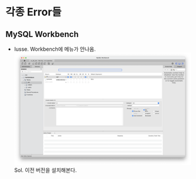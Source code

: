 # 각종 Error들
## MySQL Workbench     
- Iusse. Workbench에 메뉴가 안나옴. 
 ![Alt text](image.png)
 Sol. 이전 버전을 설치해본다. 
